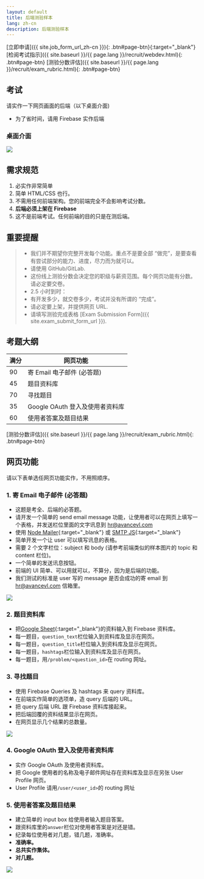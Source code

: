 ```yaml
---
layout: default
title: 后端测验样本
lang: zh-cn
description: 后端测验样本
---
```




[立即申请]({{ site.job_form_url_zh-cn }}){: .btn#page-btn}{:target="\_blank"}
[检阅考试指示]({{ site.baseurl }}/{{ page.lang }}/recruit/webdev.html){: .btn#page-btn}
[测验分数评估]({{ site.baseurl }}/{{ page.lang }}/recruit/exam_rubric.html){: .btn#page-btn}

## 考试

请实作一下网页画面的后端（以下桌面介面)

- 为了省时间，请用 Firebase 实作后端

### 桌面介面

<img src='https://lh3.googleusercontent.com/SBQWfwg0cfPBcIyvuK1qAlIX3F3t25vj6uOVahV-E7Rhg-RTKJABufr4rYEHkLd3Cv35n3isUWyFwdEHMeIfsoQ3yDlKKqdhuWvSTz0JuAn3U92Y0nZ_7aC-_raJ9QdxmISoLb0GMw=w1417' />

## 需求规范

1. 必实作非常简单
1. 简单 HTML/CSS 也行。
1. 不需用任何前端架构。您的前端完全不会影响考试分数。
1. **后端必须上架在 Firebase**
1. 这不是前端考试。任何前端的目的只是在测后端。

## 重要提醒

> - 我们并不期望你完整开发每个功能。重点不是要全部 “做完”，是要查看有尝试部分的能力、进度，尽力而为就可以。
> - 请使用 GitHub/GitLab.
> - 这份线上测验分数会决定您的职级与薪资范围。每个网页功能有分数。请必定要交卷。
> - 2.5 小时到时：
> - 有开发多少，就交卷多少，考试并没有所谓的 “完成”。
> - 请必定要上架，并提供网页 URL.
> - 请填写测验完成表格 [Exam Submission Form]({{ site.exam_submit_form_url }}).

## 考题大纲

| 满分 | 网页功能                        |
| ---- | ------------------------------- |
| 90   | 寄 Email 电子邮件 (必答题)      |
| 45   | 题目资料库                      |
| 70   | 寻找题目                        |
| 35   | Google OAuth 登入及使用者资料库 |
| 60   | 使用者答案及题目结果            |

[测验分数评估]({{ site.baseurl }}/{{ page.lang }}/recruit/exam_rubric.html){: .btn#page-btn}

## 网页功能

请以下表单选任网页功能实作，不用照顺序。

### 1. 寄 Email 电子邮件 (必答题)

- 这题是考全、后端的必答题。
- 请开发一个简单的 send email message 功能，让使用者可以在网页上填写一个表格，并发送栏位里面的文字讯息到 hr@avancevl.com
- 使用 [Node Mailer](https://nodemailer.com/usage/){:target="\_blank"} 或 [SMTP JS](https://www.smtpjs.com/){:target="\_blank"}
- 简单开发一个让 user 可以填写讯息的表格。
- 需要 2 个文字栏位：subject 和 body (请参考前端类似的样本图片的 topic 和 content 栏位)。
- 一个简单的发送讯息按钮。
- 前端的 UI 简单、可以用就可以，不算分，因为是后端的功能。
- 我们测试的标准是 user 写的 message 是否会成功的寄 email 到 hr@avancevl.com 信箱里。

<img src='https://lh3.googleusercontent.com/FJZRudzsGLDYNQWxezcyzyJHhg7hCVyr7S_7BNwE_LBsahceanzWVnvewnWn_TVbCutBtIVpAJmegz6y5SUOxyfBLBaxFOMLfG74Va8s8CeVZ-ZgOQoEXJv_flH1EW2Yz61l9Mrp9A=w400' />

### 2. 题目资料库

- 把[Google Sheet](https://docs.google.com/spreadsheets/d/1EmWraWzyvxt7km7MiPxU6PDTXzy05_jUyvwUqHc5nP0/edit?usp=sharing){:target="\_blank"}的资料输入到 Firebase 资料库。
- 每一题目，`question_text`栏位输入到资料库及显示在网页。
- 每一题目，`question_title`栏位输入到资料库及显示在网页。
- 每一题目，`hashtags`栏位输入到资料库及显示在网页。
- 每一题目，用`/problem/<question_id>`在 routing 网址。

### 3. 寻找题目

- 使用 Firebase Queries 及 hashtags 来 query 资料库。
- 在前端实作简单的选项单，造 query 后端的 URL。
- 把 query 后端 URL 跟 Firebase 资料库接起来。
- 把后端回覆的资料结果显示在网页。
- 在网页显示几个结果的总数量。

<img src='https://lh3.googleusercontent.com/zeYaUx3W0Hb8yaiPLHyzTOI_ShGmEIQqTA_Q7b8hyGZ_bfeC8gSK4s6L1okbGhrFPf817zjp-RbRcDZzZ3p51Vv1QxUza9RGTDupaia0jRcepHtTUNAafjEXJBwhzKMnVC_az-nOAw=w370' />

### 4. Google OAuth 登入及使用者资料库

- 实作 Google OAuth 及使用者资料库。
- 把 Google 使用者的名称及电子邮件网址存在资料库及显示在另张 User Profile 网页。
- User Profile 请用`/user/<user_id>`的 routing 网址

### 5. 使用者答案及题目结果

- 建立简单的 input box 给使用者输入题目答案。
- 跟资料库里的`answer`栏位对使用者答案是对还是错。
- 纪录每位使用者对几题，错几题，准确率。
- **准确率。**
- **总共实作集体。**
- **对几题。**

<img src='https://lh3.googleusercontent.com/zRIxNrIztI22WJYDs4EcrjnciyQ2ByIRVSu6R-JCpBCo0e2hT9_g1RwdcBbmyaSebQRUk06NscQ6waV0eiQZ1HTBjcVSg6Ildeo-sc9qhFLRnx1tKgK0u8tlKD0eyMMgMwNWp0cS4A=w260' />

<br>

